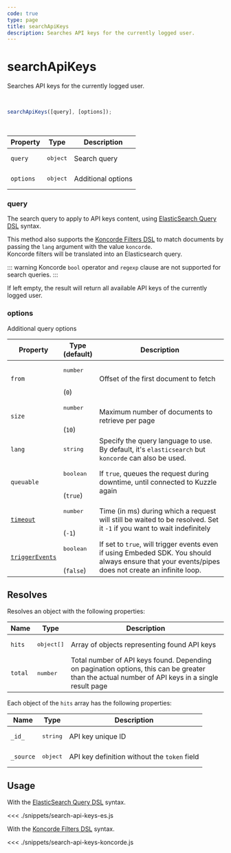 ```yaml
---
code: true
type: page
title: searchApiKeys
description: Searches API keys for the currently logged user.
---
```


# searchApiKeys

<SinceBadge version="7.1.0" />

<SinceBadge version="Kuzzle 2.1.0" />

Searches API keys for the currently logged user.

<br />

```js
searchApiKeys([query], [options]);
```

<br />

| Property  | Type              | Description        |
| --------- | ----------------- | ------------------ |
| `query`   | <pre>object</pre> | Search query       |
| `options` | <pre>object</pre> | Additional options |

### query

The search query to apply to API keys content, using [ElasticSearch Query DSL](https://www.elastic.co/guide/en/elasticsearch/reference/7.3/query-dsl.html) syntax.

<SinceBadge version="7.4.8"/>

This method also supports the [Koncorde Filters DSL](/core/2/api/koncorde-filters-syntax) to match documents by passing the `lang` argument with the value `koncorde`.  
Koncorde filters will be translated into an Elasticsearch query.  

::: warning
Koncorde `bool` operator and `regexp` clause are not supported for search queries.
:::

If left empty, the result will return all available API keys of the currently logged user.

### options

Additional query options

| Property  | Type<br/>(default)           | Description                                                                                                                        |
| --------- | ---------------------------- | ---------------------------------------------------------------------------------------------------------------------------------- |
| `from`    | <pre>number</pre><br/>(`0`)  | Offset of the first document to fetch                                                                                              |
| `size`    | <pre>number</pre><br/>(`10`) | Maximum number of documents to retrieve per page                                                                                   |
| `lang`    | <pre>string</pre>            | Specify the query language to use. By default, it's `elasticsearch` but `koncorde` can also be used. <SinceBadge version="7.4.8"/> |
| `queuable` | <pre>boolean</pre><br />(`true`) | If `true`, queues the request during downtime, until connected to Kuzzle again |
| [`timeout`](/sdk/7/core-classes/kuzzle/query#timeout) | <pre>number</pre><br/>(`-1`) | Time (in ms) during which a request will still be waited to be resolved. Set it `-1` if you want to wait indefinitely              |
| [`triggerEvents`](/sdk/7/core-classes/kuzzle/query#triggerEvents)  | <pre>boolean</pre> <br/>(`false`)| If set to `true`, will trigger events even if using Embeded SDK. You should always ensure that your events/pipes does not create an infinite loop. <SinceBadge version="Kuzzle 2.31.0"/> |

## Resolves

Resolves an object with the following properties:

| Name    | Type                | Description                                                                                                                                     |
| ------- | ------------------- | ----------------------------------------------------------------------------------------------------------------------------------------------- |
| `hits`  | <pre>object[]</pre> | Array of objects representing found API keys                                                                                                    |
| `total` | <pre>number</pre>   | Total number of API keys found. Depending on pagination options, this can be greater than the actual number of API keys in a single result page |

Each object of the `hits` array has the following properties:

| Name      | Type              | Description                                  |
| --------- | ----------------- | -------------------------------------------- |
| `_id_`    | <pre>string</pre> | API key unique ID                            |
| `_source` | <pre>object</pre> | API key definition without the `token` field |


## Usage

With the [ElasticSearch Query DSL](https://www.elastic.co/guide/en/elasticsearch/reference/7.4/query-dsl.html) syntax.

<<< ./snippets/search-api-keys-es.js

With the [Koncorde Filters DSL](/core/2/api/koncorde-filters-syntax) syntax.

<<< ./snippets/search-api-keys-koncorde.js
